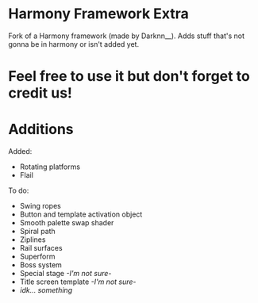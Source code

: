 # Harmony Framework Extra

Fork of a Harmony framework (made by Darknn__).
Adds stuff that's not gonna be in harmony or isn't added yet.

# Feel free to use it but don't forget to credit us! 

# Additions

Added:
- Rotating platforms
- Flail

To do:
- Swing ropes
- Button and template activation object
- Smooth palette swap shader
- Spiral path
- Ziplines
- Rail surfaces
- Superform
- Boss system
- Special stage *-I'm not sure-*
- Title screen template *-I'm not sure-*
- *idk... something*
